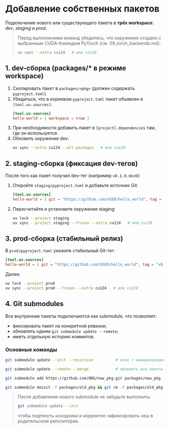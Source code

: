 # Добавление собственных пакетов

Подключение нового или существующего пакета в **трёх workspace**: *dev*, *staging* и *prod*.

> Перед выполнением команд убедитесь, что окружение создано с выбранным CUDA-бэкендом PyTorch (см. 09_torch_backends.md):
> ```bash
> uv sync --extra cu124   # или cu128
> ```

## 1. dev-сборка (packages/* в режиме workspace)

1. Скопировать пакет в `packages/<pkg>` (должен содержать `pyproject.toml`).
1. Убедиться, что в корневом `pyproject.toml` пакет объявлен в `[tool.uv.sources]`:
   ```toml
   [tool.uv.sources]
   hello-world = { workspace = true }
   ```
1. При необходимости добавить пакет в `[project].dependencies` там, где он используется.
1. Обновить окружение dev:
   ```bash
   uv sync --extra cu124 --all-packages   # или cu128
   ```

## 2. staging-сборка (фиксация dev-тегов)

После того как пакет получил dev-тег (например `v0.1.0.dev0`):

1. Откройте `staging/pyproject.toml` и добавьте источник Git:
   ```toml
   [tool.uv.sources]
   hello-world = { git = "https://github.com/USER/hello_world", tag = "v0.1.0.dev0", subdirectory = "." }
   ```
2. Пересчитайте и установите окружение staging:
   ```bash
   uv lock --project staging
   uv sync --project staging --frozen --extra cu124   # или cu128
   ```

## 3. prod-сборка (стабильный релиз)

В `prod/pyproject.toml` укажите стабильный Git-тег:

```toml
[tool.uv.sources]
hello-world = { git = "https://github.com/USER/hello_world", tag = "v0.1.0", subdirectory = "." }
```

Далее:
```bash
uv lock --project prod
uv sync --project prod --frozen --extra cu124   # или cu128
```

## 4. Git submodules

Все внутренние пакеты подключаются как submodule, что позволяет:

- фиксировать пакет на конкретной ревизии;
- обновлять одним `git submodule update --remote`;
- иметь отдельную историю коммитов.

### Основные команды

```bash
git submodule update --init --recursive          # клон + инициализация

git submodule update --remote --merge            # обновить все пакеты

git submodule add https://github.com/ORG/new_pkg.git packages/new_pkg   # добавить

git submodule deinit -f packages/old_pkg && git rm -f packages/old_pkg  # удалить
```

> После добавления нового submodule не забудьте выполнить:
> ```bash
> git submodule update --init
> ```
> чтобы подтянуть исходники и корректно зафиксировать хеш в родительском репозитории.
